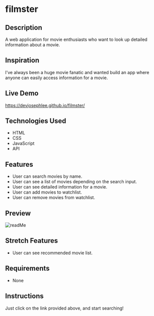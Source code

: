 # filmster

## Description
A web application for movie enthusiasts who want to look up detailed information about a movie.

## Inspiration
I've always been a huge movie fanatic and wanted build an app where anyone can easily access information for a movie. 

## Live Demo
https://devjosephlee.github.io/filmster/

## Technologies Used
- HTML
- CSS
- JavaScript
- API

## Features
- User can search movies by name.
- User can see a list of movies depending on the search input.
- User can see detailed information for a movie.
- User can add movies to watchlist.
- User can remove movies from watchlist.

## Preview
![readMe](https://user-images.githubusercontent.com/68756038/149434763-b45aa74c-311f-430b-a747-ed8acfd95eb1.gif)


## Stretch Features
- User can see recommended movie list.

## Requirements
- None

## Instructions
Just click on the link provided above, and start searching!
